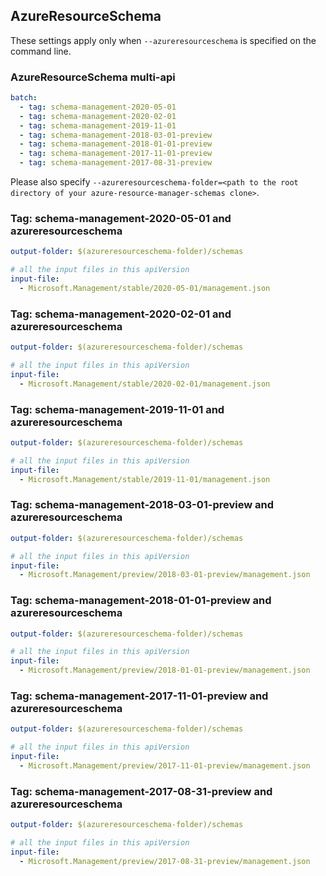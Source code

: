 ## AzureResourceSchema

These settings apply only when `--azureresourceschema` is specified on the command line.

### AzureResourceSchema multi-api

``` yaml $(azureresourceschema) && $(multiapi)
batch:
  - tag: schema-management-2020-05-01
  - tag: schema-management-2020-02-01
  - tag: schema-management-2019-11-01
  - tag: schema-management-2018-03-01-preview
  - tag: schema-management-2018-01-01-preview
  - tag: schema-management-2017-11-01-preview
  - tag: schema-management-2017-08-31-preview

```

Please also specify `--azureresourceschema-folder=<path to the root directory of your azure-resource-manager-schemas clone>`.

### Tag: schema-management-2020-05-01 and azureresourceschema

``` yaml $(tag) == 'schema-management-2020-05-01' && $(azureresourceschema)
output-folder: $(azureresourceschema-folder)/schemas

# all the input files in this apiVersion
input-file:
  - Microsoft.Management/stable/2020-05-01/management.json

```

### Tag: schema-management-2020-02-01 and azureresourceschema

``` yaml $(tag) == 'schema-management-2020-02-01' && $(azureresourceschema)
output-folder: $(azureresourceschema-folder)/schemas

# all the input files in this apiVersion
input-file:
  - Microsoft.Management/stable/2020-02-01/management.json

```

### Tag: schema-management-2019-11-01 and azureresourceschema

``` yaml $(tag) == 'schema-management-2019-11-01' && $(azureresourceschema)
output-folder: $(azureresourceschema-folder)/schemas

# all the input files in this apiVersion
input-file:
  - Microsoft.Management/stable/2019-11-01/management.json

```

### Tag: schema-management-2018-03-01-preview and azureresourceschema

``` yaml $(tag) == 'schema-management-2018-03-01-preview' && $(azureresourceschema)
output-folder: $(azureresourceschema-folder)/schemas

# all the input files in this apiVersion
input-file:
  - Microsoft.Management/preview/2018-03-01-preview/management.json

```

### Tag: schema-management-2018-01-01-preview and azureresourceschema

``` yaml $(tag) == 'schema-management-2018-01-01-preview' && $(azureresourceschema)
output-folder: $(azureresourceschema-folder)/schemas

# all the input files in this apiVersion
input-file:
  - Microsoft.Management/preview/2018-01-01-preview/management.json

```

### Tag: schema-management-2017-11-01-preview and azureresourceschema

``` yaml $(tag) == 'schema-management-2017-11-01-preview' && $(azureresourceschema)
output-folder: $(azureresourceschema-folder)/schemas

# all the input files in this apiVersion
input-file:
  - Microsoft.Management/preview/2017-11-01-preview/management.json

```

### Tag: schema-management-2017-08-31-preview and azureresourceschema

``` yaml $(tag) == 'schema-management-2017-08-31-preview' && $(azureresourceschema)
output-folder: $(azureresourceschema-folder)/schemas

# all the input files in this apiVersion
input-file:
  - Microsoft.Management/preview/2017-08-31-preview/management.json

```
